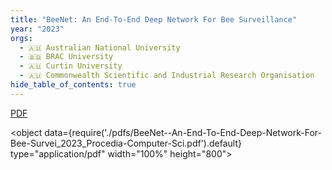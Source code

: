 ```yaml
---
title: "BeeNet: An End-To-End Deep Network For Bee Surveillance"
year: "2023"
orgs:
  - 🇦🇺 Australian National University
  - 🇧🇩 BRAC University
  - 🇦🇺 Curtin University
  - 🇦🇺 Commonwealth Scientific and Industrial Research Organisation
hide_table_of_contents: true
---
```


[PDF](pdfs/BeeNet--An-End-To-End-Deep-Network-For-Bee-Survei_2023_Procedia-Computer-Sci.pdf)

<object data={require('./pdfs/BeeNet--An-End-To-End-Deep-Network-For-Bee-Survei_2023_Procedia-Computer-Sci.pdf').default} type="application/pdf" width="100%" height="800"></object>

